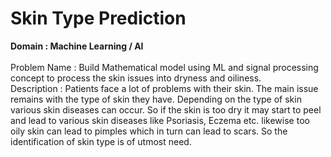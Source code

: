 # Skin Type Prediction

**Domain : Machine Learning / AI**<br>
<br>
Problem Name : Build Mathematical model using ML and signal processing concept to process the skin issues into dryness and oiliness.<br>
Description : Patients face a lot of problems with their skin. The main issue remains with the type of skin they have. Depending on the type of skin various skin diseases can occur. So if the skin is too dry it may start to peel and lead to various skin diseases like Psoriasis, Eczema etc. likewise too oily skin can lead to pimples which in turn can lead to scars. So the identification of skin type is of utmost need.
